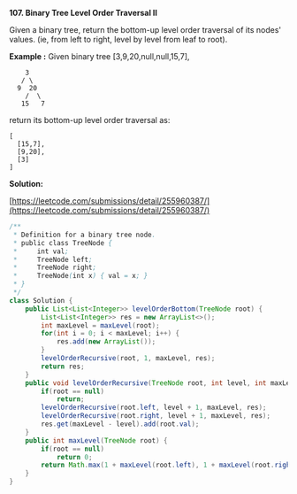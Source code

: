 **107. Binary Tree Level Order Traversal II**

Given a binary tree, return the bottom-up level order traversal of its nodes' values. (ie, from left to right, level by level from leaf to root).


**Example :**
Given binary tree [3,9,20,null,null,15,7],
```
    3
   / \
  9  20
    /  \
   15   7
```
return its bottom-up level order traversal as:
```
[
  [15,7],
  [9,20],
  [3]
]
```

**Solution:**

[https://leetcode.com/submissions/detail/255960387/](https://leetcode.com/submissions/detail/255960387/)
```java
/**
 * Definition for a binary tree node.
 * public class TreeNode {
 *     int val;
 *     TreeNode left;
 *     TreeNode right;
 *     TreeNode(int x) { val = x; }
 * }
 */
class Solution {
    public List<List<Integer>> levelOrderBottom(TreeNode root) {
        List<List<Integer>> res = new ArrayList<>();
        int maxLevel = maxLevel(root);
        for(int i = 0; i < maxLevel; i++) {
            res.add(new ArrayList());
        }
        levelOrderRecursive(root, 1, maxLevel, res);
        return res;
    }
    public void levelOrderRecursive(TreeNode root, int level, int maxLevel, List<List<Integer>> res) {
        if(root == null)
            return;
        levelOrderRecursive(root.left, level + 1, maxLevel, res);
        levelOrderRecursive(root.right, level + 1, maxLevel, res);
        res.get(maxLevel - level).add(root.val);
    }    
    public int maxLevel(TreeNode root) {
        if(root == null)
            return 0;
        return Math.max(1 + maxLevel(root.left), 1 + maxLevel(root.right));
    }
}
```